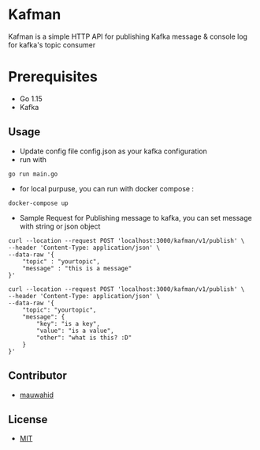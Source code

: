 # Kafman
Kafman is a simple HTTP API for publishing Kafka message & console log for kafka's topic consumer

# Prerequisites
- Go 1.15
- Kafka

## Usage

- Update config file config.json as your kafka configuration
- run with 

```
go run main.go
```
- for local purpuse, you can run with docker compose :
```
docker-compose up
```
- Sample Request for Publishing message to kafka, you can set message with string or json object
```
curl --location --request POST 'localhost:3000/kafman/v1/publish' \
--header 'Content-Type: application/json' \
--data-raw '{
    "topic" : "yourtopic",
    "message" : "this is a message"
}'
```

```
curl --location --request POST 'localhost:3000/kafman/v1/publish' \
--header 'Content-Type: application/json' \
--data-raw '{
    "topic": "yourtopic",
    "message": {
        "key": "is a key",
        "value": "is a value",
        "other": "what is this? :D"
    }
}'
```

## Contributor
- [mauwahid](https://www.linkedin.com/in/mauwahid/)

## License
- [MIT](https://choosealicense.com/licenses/mit/)
